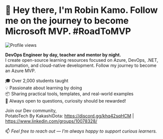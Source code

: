 # 👋 Hey there, I'm Robin Kamo. Follow me on the journey to become Microsoft MVP. #RoadToMVP
![Profile views](https://komarev.com/ghpvc/?username=kakashidota&label=Profile%20views&color=0e75b6&style=flat)


**DevOps Engineer by day, teacher and mentor by night.**  
I create open-source learning resources focused on Azure, DevOps, .NET, automation, and cloud-native development.
Follow my journey to become an Azure MVP. 

🎓 Over 2,000 students taught  
💡 Passionate about learning by doing  
📦 Sharing practical tools, templates, and real-world examples  
💬 Always open to questions, curiosity should be rewarded!

Join our Dev community,   
PotatoTech By KakashiDota: https://discord.gg/khq42sqHCM | https://www.linkedin.com/groups/10078328/

📫 _Feel free to reach out — I'm always happy to support curious learners._
